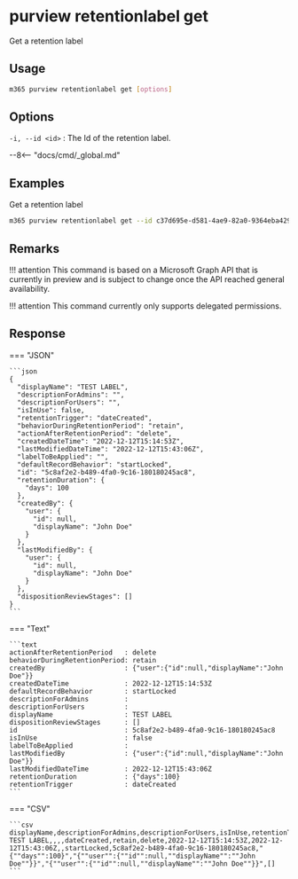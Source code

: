 # purview retentionlabel get

Get a retention label

## Usage

```sh
m365 purview retentionlabel get [options]
```

## Options

`-i, --id <id>`
: The Id of the retention label.

--8<-- "docs/cmd/_global.md"

## Examples

Get a retention label

```sh
m365 purview retentionlabel get --id c37d695e-d581-4ae9-82a0-9364eba4291e
```

## Remarks

!!! attention
    This command is based on a Microsoft Graph API that is currently in preview and is subject to change once the API reached general availability.

!!! attention
    This command currently only supports delegated permissions.

## Response


=== "JSON"

    ```json
    {
      "displayName": "TEST LABEL",
      "descriptionForAdmins": "",
      "descriptionForUsers": "",
      "isInUse": false,
      "retentionTrigger": "dateCreated",
      "behaviorDuringRetentionPeriod": "retain",
      "actionAfterRetentionPeriod": "delete",
      "createdDateTime": "2022-12-12T15:14:53Z",
      "lastModifiedDateTime": "2022-12-12T15:43:06Z",
      "labelToBeApplied": "",
      "defaultRecordBehavior": "startLocked",
      "id": "5c8af2e2-b489-4fa0-9c16-180180245ac8",
      "retentionDuration": {
        "days": 100
      },
      "createdBy": {
        "user": {
          "id": null,
          "displayName": "John Doe"
        }
      },
      "lastModifiedBy": {
        "user": {
          "id": null,
          "displayName": "John Doe"
        }
      },
      "dispositionReviewStages": []
    }
    ```

=== "Text"

    ```text
    actionAfterRetentionPeriod   : delete
    behaviorDuringRetentionPeriod: retain
    createdBy                    : {"user":{"id":null,"displayName":"John Doe"}}
    createdDateTime              : 2022-12-12T15:14:53Z
    defaultRecordBehavior        : startLocked
    descriptionForAdmins         :
    descriptionForUsers          :
    displayName                  : TEST LABEL
    dispositionReviewStages      : []
    id                           : 5c8af2e2-b489-4fa0-9c16-180180245ac8
    isInUse                      : false
    labelToBeApplied             :
    lastModifiedBy               : {"user":{"id":null,"displayName":"John Doe"}}
    lastModifiedDateTime         : 2022-12-12T15:43:06Z
    retentionDuration            : {"days":100}
    retentionTrigger             : dateCreated
    ```

=== "CSV"

    ```csv
    displayName,descriptionForAdmins,descriptionForUsers,isInUse,retentionTrigger,behaviorDuringRetentionPeriod,actionAfterRetentionPeriod,createdDateTime,lastModifiedDateTime,labelToBeApplied,defaultRecordBehavior,id,retentionDuration,createdBy,lastModifiedBy,dispositionReviewStages
    TEST LABEL,,,,dateCreated,retain,delete,2022-12-12T15:14:53Z,2022-12-12T15:43:06Z,,startLocked,5c8af2e2-b489-4fa0-9c16-180180245ac8,"{""days"":100}","{""user"":{""id"":null,""displayName"":""John Doe""}}","{""user"":{""id"":null,""displayName"":""John Doe""}}",[]
    ```

